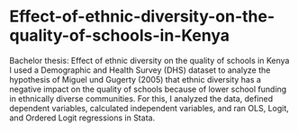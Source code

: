 # Effect-of-ethnic-diversity-on-the-quality-of-schools-in-Kenya

Bachelor thesis: Effect of ethnic diversity on the quality of schools in Kenya
I used a Demographic and Health Survey (DHS) dataset to analyze the hypothesis of Miguel und Gugerty (2005) that ethnic diversity has a negative impact on the quality of schools because of lower school funding in ethnically diverse communities.
For this, I analyzed the data, defined dependent variables, calculated independent variables, and ran OLS, Logit, and Ordered Logit regressions in Stata.

